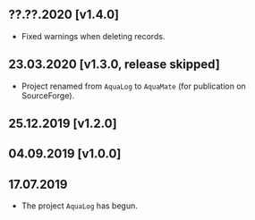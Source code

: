 
## ??.??.2020 [v1.4.0]
- Fixed warnings when deleting records.

## 23.03.2020 [v1.3.0, release skipped]
- Project renamed from `AquaLog` to `AquaMate` (for publication on SourceForge).

## 25.12.2019 [v1.2.0]

## 04.09.2019 [v1.0.0]

## 17.07.2019
- The project `AquaLog` has begun.
